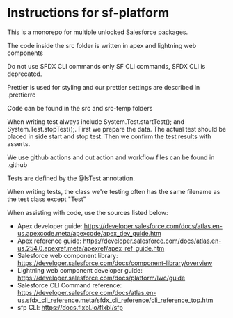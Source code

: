 # Instructions for sf-platform

This is a monorepo for multiple unlocked Salesforce packages.

The code inside the src folder is written in apex and lightning web components

Do not use SFDX CLI commands only SF CLI commands, SFDX CLI is deprecated.

Prettier is used for styling and our prettier settings are described in .prettierrc

Code can be found in the src and src-temp folders

When writing test always include System.Test.startTest(); and System.Test.stopTest();. First we prepare the data. The actual test should be placed in side start and stop test. Then we confirm the test results with asserts.

We use github actions and out action and workflow files can be found in .github

Tests are defined by the @IsTest annotation.

When writing tests, the class we're testing often has the same filename as the test class except "Test"

When assisting with code, use the sources listed below:

- Apex developer guide: https://developer.salesforce.com/docs/atlas.en-us.apexcode.meta/apexcode/apex_dev_guide.htm
- Apex reference guide: https://developer.salesforce.com/docs/atlas.en-us.254.0.apexref.meta/apexref/apex_ref_guide.htm
- Salesforce web component library: https://developer.salesforce.com/docs/component-library/overview
- Lightning web component developer guide: https://developer.salesforce.com/docs/platform/lwc/guide
- Salesforce CLI Command reference: https://developer.salesforce.com/docs/atlas.en-us.sfdx_cli_reference.meta/sfdx_cli_reference/cli_reference_top.htm
- sfp CLI: https://docs.flxbl.io/flxbl/sfp
